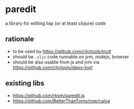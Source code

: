 # paredit

a library for editing lisp (or at least clojure) code

## rationale

- to be used by https://github.com/cljctools/mult
- should be `.cljc` code runnable on jvm, nodejs, browser
- should be also usable from js and jvm via https://github.com/cljctools/deps-tool

## existing libs

- https://github.com/rksm/paredit.js
- https://github.com/BetterThanTomorrow/calva
